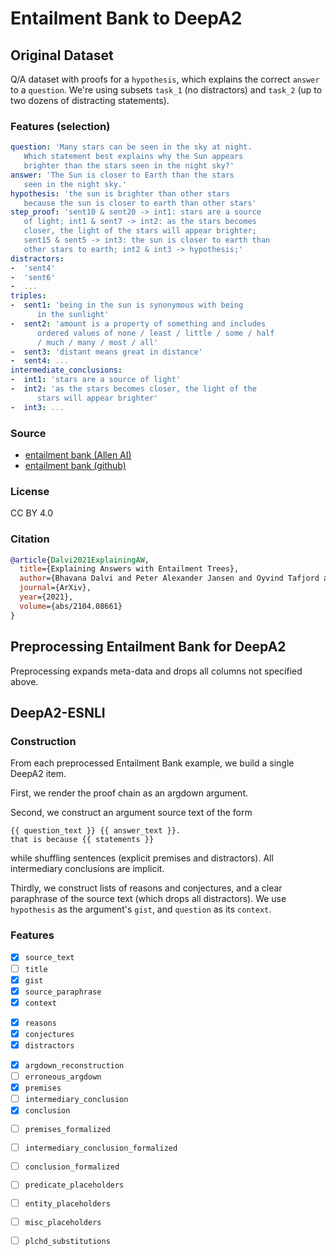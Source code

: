 # Entailment Bank to DeepA2

## Original Dataset

Q/A dataset with proofs for a `hypothesis`, which explains the correct `answer` to a `question`. We're using subsets `task_1` (no distractors) and `task_2` (up to two dozens of distracting statements).

### Features (selection)

```yaml
question: 'Many stars can be seen in the sky at night. 
   Which statement best explains why the Sun appears 
   brighter than the stars seen in the night sky?'
answer: 'The Sun is closer to Earth than the stars 
   seen in the night sky.'
hypothesis: 'the sun is brighter than other stars 
   because the sun is closer to earth than other stars'
step_proof: 'sent10 & sent20 -> int1: stars are a source 
   of light; int1 & sent7 -> int2: as the stars becomes
   closer, the light of the stars will appear brighter;
   sent15 & sent5 -> int3: the sun is closer to earth than
   other stars to earth; int2 & int3 -> hypothesis;'
distractors: 
-  'sent4'
-  'sent6'
-  ...
triples:
-  sent1: 'being in the sun is synonymous with being 
      in the sunlight'
-  sent2: 'amount is a property of something and includes
      ordered values of none / least / little / some / half 
      / much / many / most / all'
-  sent3: 'distant means great in distance'
-  sent4: ...
intermediate_conclusions: 
-  int1: 'stars are a source of light'
-  int2: 'as the stars becomes closer, the light of the 
      stars will appear brighter'
-  int3: ...  
```


### Source

* [entailment bank (Allen AI)](https://allenai.org/data/entailmentbank)
* [entailment bank (github)](https://github.com/allenai/entailment_bank/)

### License

CC BY 4.0

### Citation

```bibtex
@article{Dalvi2021ExplainingAW,
  title={Explaining Answers with Entailment Trees},
  author={Bhavana Dalvi and Peter Alexander Jansen and Oyvind Tafjord and Zhengnan Xie and Hannah Smith and Leighanna Pipatanangkura and Peter Clark},
  journal={ArXiv},
  year={2021},
  volume={abs/2104.08661}
}
```

## Preprocessing Entailment Bank for DeepA2

Preprocessing expands meta-data and drops all columns not specified above. 

## DeepA2-ESNLI

### Construction

From each preprocessed Entailment Bank example, we build a single DeepA2 item.

First, we render the proof chain as an argdown argument.

Second, we construct an argument source text of the form 

```
{{ question_text }} {{ answer_text }}.
that is because {{ statements }}
```

while shuffling sentences (explicit premises and distractors). All intermediary conclusions are implicit. 

Thirdly, we construct lists of reasons and conjectures, and a clear paraphrase of the source text (which drops all distractors). We use `hypothesis` as the argument's `gist`, and `question` as its `context`.


### Features

- [x] `source_text`
- [ ] `title`
- [x] `gist`
- [x] `source_paraphrase`
- [x] `context`

<!-- -->

- [x] `reasons`
- [x] `conjectures`
- [x] `distractors`

<!-- -->

- [x] `argdown_reconstruction`
- [ ] `erroneous_argdown`
- [x] `premises`
- [ ] `intermediary_conclusion`
- [x] `conclusion`

<!-- -->

- [ ] `premises_formalized`
- [ ] `intermediary_conclusion_formalized`
- [ ] `conclusion_formalized`
- [ ] `predicate_placeholders`
- [ ] `entity_placeholders`
- [ ] `misc_placeholders`
- [ ] `plchd_substitutions`




